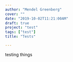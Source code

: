 ```yaml
---
author: "Mendel Greenberg"
cover: ""
date: "2019-10-02T11:21:00AM"
draft: true
project: "test"
tags: ["test"]
title: "Tests"

---
```

testing things
